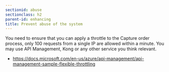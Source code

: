 ```yaml
---
sectionid: abuse
sectionclass: h2
parent-id: enhancing
title: Prevent abuse of the system
---
```


You need to ensure that you can apply a throttle to the Capture order process,
only 100 requests from a single IP are allowed within a minute. You may use API Management,
Kong or any other service you think relevant.

-   <https://docs.microsoft.com/en-us/azure/api-management/api-management-sample-flexible-throttling>
